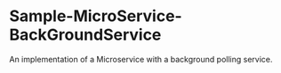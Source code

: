 # Sample-MicroService-BackGroundService
An implementation of a Microservice with a background polling service.

